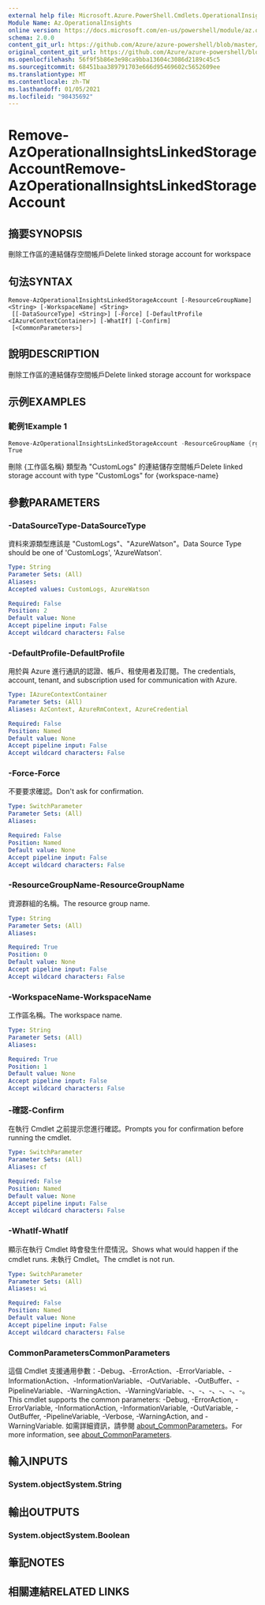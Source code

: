 ```yaml
---
external help file: Microsoft.Azure.PowerShell.Cmdlets.OperationalInsights.dll-Help.xml
Module Name: Az.OperationalInsights
online version: https://docs.microsoft.com/en-us/powershell/module/az.operationalinsights/remove-azoperationalinsightslinkedstorageaccount
schema: 2.0.0
content_git_url: https://github.com/Azure/azure-powershell/blob/master/src/OperationalInsights/OperationalInsights/help/Remove-AzOperationalInsightsLinkedStorageAccount.md
original_content_git_url: https://github.com/Azure/azure-powershell/blob/master/src/OperationalInsights/OperationalInsights/help/Remove-AzOperationalInsightsLinkedStorageAccount.md
ms.openlocfilehash: 56f9f5b86e3e98ca9bba13604c3086d2189c45c5
ms.sourcegitcommit: 68451baa389791703e666d95469602c5652609ee
ms.translationtype: MT
ms.contentlocale: zh-TW
ms.lasthandoff: 01/05/2021
ms.locfileid: "98435692"
---
```

# <span data-ttu-id="8533a-101">Remove-AzOperationalInsightsLinkedStorageAccount</span><span class="sxs-lookup"><span data-stu-id="8533a-101">Remove-AzOperationalInsightsLinkedStorageAccount</span></span>

## <span data-ttu-id="8533a-102">摘要</span><span class="sxs-lookup"><span data-stu-id="8533a-102">SYNOPSIS</span></span>
<span data-ttu-id="8533a-103">刪除工作區的連結儲存空間帳戶</span><span class="sxs-lookup"><span data-stu-id="8533a-103">Delete linked storage account for workspace</span></span>

## <span data-ttu-id="8533a-104">句法</span><span class="sxs-lookup"><span data-stu-id="8533a-104">SYNTAX</span></span>

```
Remove-AzOperationalInsightsLinkedStorageAccount [-ResourceGroupName] <String> [-WorkspaceName] <String>
 [[-DataSourceType] <String>] [-Force] [-DefaultProfile <IAzureContextContainer>] [-WhatIf] [-Confirm]
 [<CommonParameters>]
```

## <span data-ttu-id="8533a-105">說明</span><span class="sxs-lookup"><span data-stu-id="8533a-105">DESCRIPTION</span></span>
<span data-ttu-id="8533a-106">刪除工作區的連結儲存空間帳戶</span><span class="sxs-lookup"><span data-stu-id="8533a-106">Delete linked storage account for workspace</span></span>

## <span data-ttu-id="8533a-107">示例</span><span class="sxs-lookup"><span data-stu-id="8533a-107">EXAMPLES</span></span>

### <span data-ttu-id="8533a-108">範例1</span><span class="sxs-lookup"><span data-stu-id="8533a-108">Example 1</span></span>
```powershell
Remove-AzOperationalInsightsLinkedStorageAccount -ResourceGroupName {rg-name} -WorkspaceName {workspace-name} -DataSourceType CustomLogs
True
```

<span data-ttu-id="8533a-109">刪除 {工作區名稱} 類型為 "CustomLogs" 的連結儲存空間帳戶</span><span class="sxs-lookup"><span data-stu-id="8533a-109">Delete linked storage account with type "CustomLogs" for {workspace-name}</span></span>

## <span data-ttu-id="8533a-110">參數</span><span class="sxs-lookup"><span data-stu-id="8533a-110">PARAMETERS</span></span>

### <span data-ttu-id="8533a-111">-DataSourceType</span><span class="sxs-lookup"><span data-stu-id="8533a-111">-DataSourceType</span></span>
<span data-ttu-id="8533a-112">資料來源類型應該是 "CustomLogs"、"AzureWatson"。</span><span class="sxs-lookup"><span data-stu-id="8533a-112">Data Source Type should be one of 'CustomLogs', 'AzureWatson'.</span></span>

```yaml
Type: String
Parameter Sets: (All)
Aliases:
Accepted values: CustomLogs, AzureWatson

Required: False
Position: 2
Default value: None
Accept pipeline input: False
Accept wildcard characters: False
```

### <span data-ttu-id="8533a-113">-DefaultProfile</span><span class="sxs-lookup"><span data-stu-id="8533a-113">-DefaultProfile</span></span>
<span data-ttu-id="8533a-114">用於與 Azure 進行通訊的認證、帳戶、租使用者及訂閱。</span><span class="sxs-lookup"><span data-stu-id="8533a-114">The credentials, account, tenant, and subscription used for communication with Azure.</span></span>

```yaml
Type: IAzureContextContainer
Parameter Sets: (All)
Aliases: AzContext, AzureRmContext, AzureCredential

Required: False
Position: Named
Default value: None
Accept pipeline input: False
Accept wildcard characters: False
```

### <span data-ttu-id="8533a-115">-Force</span><span class="sxs-lookup"><span data-stu-id="8533a-115">-Force</span></span>
<span data-ttu-id="8533a-116">不要要求確認。</span><span class="sxs-lookup"><span data-stu-id="8533a-116">Don't ask for confirmation.</span></span>

```yaml
Type: SwitchParameter
Parameter Sets: (All)
Aliases:

Required: False
Position: Named
Default value: None
Accept pipeline input: False
Accept wildcard characters: False
```

### <span data-ttu-id="8533a-117">-ResourceGroupName</span><span class="sxs-lookup"><span data-stu-id="8533a-117">-ResourceGroupName</span></span>
<span data-ttu-id="8533a-118">資源群組的名稱。</span><span class="sxs-lookup"><span data-stu-id="8533a-118">The resource group name.</span></span>

```yaml
Type: String
Parameter Sets: (All)
Aliases:

Required: True
Position: 0
Default value: None
Accept pipeline input: False
Accept wildcard characters: False
```

### <span data-ttu-id="8533a-119">-WorkspaceName</span><span class="sxs-lookup"><span data-stu-id="8533a-119">-WorkspaceName</span></span>
<span data-ttu-id="8533a-120">工作區名稱。</span><span class="sxs-lookup"><span data-stu-id="8533a-120">The workspace name.</span></span>

```yaml
Type: String
Parameter Sets: (All)
Aliases:

Required: True
Position: 1
Default value: None
Accept pipeline input: False
Accept wildcard characters: False
```

### <span data-ttu-id="8533a-121">-確認</span><span class="sxs-lookup"><span data-stu-id="8533a-121">-Confirm</span></span>
<span data-ttu-id="8533a-122">在執行 Cmdlet 之前提示您進行確認。</span><span class="sxs-lookup"><span data-stu-id="8533a-122">Prompts you for confirmation before running the cmdlet.</span></span>

```yaml
Type: SwitchParameter
Parameter Sets: (All)
Aliases: cf

Required: False
Position: Named
Default value: None
Accept pipeline input: False
Accept wildcard characters: False
```

### <span data-ttu-id="8533a-123">-WhatIf</span><span class="sxs-lookup"><span data-stu-id="8533a-123">-WhatIf</span></span>
<span data-ttu-id="8533a-124">顯示在執行 Cmdlet 時會發生什麼情況。</span><span class="sxs-lookup"><span data-stu-id="8533a-124">Shows what would happen if the cmdlet runs.</span></span>
<span data-ttu-id="8533a-125">未執行 Cmdlet。</span><span class="sxs-lookup"><span data-stu-id="8533a-125">The cmdlet is not run.</span></span>

```yaml
Type: SwitchParameter
Parameter Sets: (All)
Aliases: wi

Required: False
Position: Named
Default value: None
Accept pipeline input: False
Accept wildcard characters: False
```

### <span data-ttu-id="8533a-126">CommonParameters</span><span class="sxs-lookup"><span data-stu-id="8533a-126">CommonParameters</span></span>
<span data-ttu-id="8533a-127">這個 Cmdlet 支援通用參數：-Debug、-ErrorAction、-ErrorVariable、-InformationAction、-InformationVariable、-OutVariable、-OutBuffer、-PipelineVariable、-WarningAction、-WarningVariable、-、-、-、-、-、-。</span><span class="sxs-lookup"><span data-stu-id="8533a-127">This cmdlet supports the common parameters: -Debug, -ErrorAction, -ErrorVariable, -InformationAction, -InformationVariable, -OutVariable, -OutBuffer, -PipelineVariable, -Verbose, -WarningAction, and -WarningVariable.</span></span> <span data-ttu-id="8533a-128">如需詳細資訊，請參閱 [about_CommonParameters](http://go.microsoft.com/fwlink/?LinkID=113216)。</span><span class="sxs-lookup"><span data-stu-id="8533a-128">For more information, see [about_CommonParameters](http://go.microsoft.com/fwlink/?LinkID=113216).</span></span>

## <span data-ttu-id="8533a-129">輸入</span><span class="sxs-lookup"><span data-stu-id="8533a-129">INPUTS</span></span>

### <span data-ttu-id="8533a-130">System.object</span><span class="sxs-lookup"><span data-stu-id="8533a-130">System.String</span></span>

## <span data-ttu-id="8533a-131">輸出</span><span class="sxs-lookup"><span data-stu-id="8533a-131">OUTPUTS</span></span>

### <span data-ttu-id="8533a-132">System.object</span><span class="sxs-lookup"><span data-stu-id="8533a-132">System.Boolean</span></span>

## <span data-ttu-id="8533a-133">筆記</span><span class="sxs-lookup"><span data-stu-id="8533a-133">NOTES</span></span>

## <span data-ttu-id="8533a-134">相關連結</span><span class="sxs-lookup"><span data-stu-id="8533a-134">RELATED LINKS</span></span>

